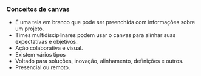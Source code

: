### Conceitos de canvas
- É uma tela em branco que pode ser preenchida com informações sobre um projeto.
- Times multidisciplinares podem usar o canvas para alinhar suas expectativas e objetivos.
- Ação colaborativa e visual.
- Existem vários tipos 
- Voltado para soluções, inovação, alinhamento, definições e outros.
- Presencial ou remoto.